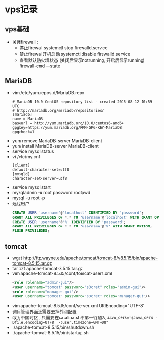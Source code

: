 #  vps记录
## vps基础
* 关闭firewall : 
  * 停止firewall
    systemctl stop firewalld.service 
  * 禁止firewall开机启动
    systemctl disable firewalld.service 
  * 查看默认防火墙状态 (关闭后显示notrunning, 开启后显示running)
    firewall-cmd --state 
## MariaDB
* vim /etc/yum.repos.d/MariaDB.repo
  ```
  # MariaDB 10.0 CentOS repository list - created 2015-08-12 10:59 UTC
  # http://mariadb.org/mariadb/repositories/
  [mariadb]
  name = MariaDB
  baseurl = http://yum.mariadb.org/10.0/centos6-amd64
  gpgkey=https://yum.mariadb.org/RPM-GPG-KEY-MariaDB
  gpgcheck=1
  ```
* yum remove MariaDB-server MariaDB-client
* yum  install MariaDB-server MariaDB-client
* service mysql status
* vi /etc/my.cnf
  ```
  [client]
  default-character-set=utf8
  [mysqld]
  character-set-server=utf8
  ```
* service mysql start
* mysqladmin -u root password rootpwd
* mysql -u root -p 
* 远程用户
  ```sql
  CREATE USER 'username'@'localhost' IDENTIFIED BY 'password';
  GRANT ALL PRIVILEGES ON *.* TO 'username'@'localhost' WITH GRANT OPTION;
  CREATE USER 'username'@'%' IDENTIFIED BY 'password';
  GRANT ALL PRIVILEGES ON *.* TO 'username'@'%' WITH GRANT OPTION;
  FLUSH PRIVILEGES;
  ```
## tomcat
* wget http://ftp.wayne.edu/apache/tomcat/tomcat-8/v8.5.15/bin/apache-tomcat-8.5.15.tar.gz
* tar xzf apache-tomcat-8.5.15.tar.gz
* vim apache-tomcat-8.5.15/conf/tomcat-users.xml
  ```xml
  <role rolename="admin-gui"/>
  <user username="tomcat" password="s3cret" roles="admin-gui"/>
  <role rolename="manager-gui"/>
  <user username="tomcat" password="s3cret" roles="manager-gui"/>
  ```
* vim  apache-tomcat-8.5.15/conf/server.xml
  URIEncoding="UTF-8"
 * 调用管理界面还需要去掉外网配置
* 改为中国时区 , 只需要在catalina.sh中第一行加入
`JAVA_OPTS="$JAVA_OPTS -Dfile.encoding=UTF8  -Duser.timezone=GMT+08"`
* ./apache-tomcat-8.5.15/bin/shutdown.sh
* ./apache-tomcat-8.5.15/bin/startup.sh
